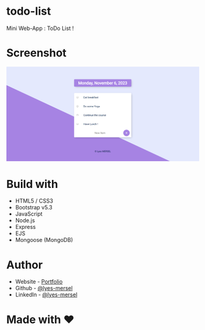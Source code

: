 # todo-list
Mini Web-App : ToDo List !


# Screenshot
![](./screenshot.png)


# Build with
- HTML5 / CSS3
- Bootstrap v5.3
- JavaScript
- Node.js
- Express
- EJS
- Mongoose (MongoDB)


# Author
- Website - [Portfolio](https://lyes-mersel.netlify.app)
- Github - [@lyes-mersel](https://github.com/lyes-mersel)
- LinkedIn - [@lyes-mersel](https://www.linkedin.com/in/lyes-mersel/)


# Made with ❤️